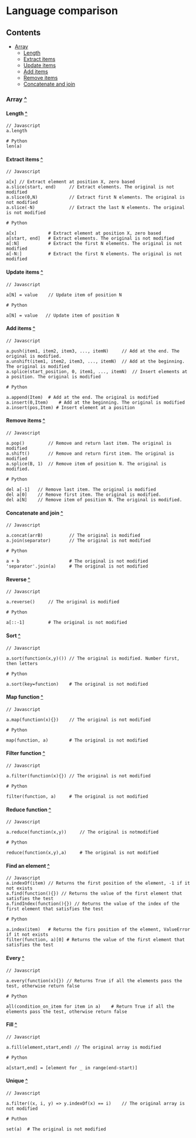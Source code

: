 # Language comparison

## <a name="anchorContents"></a>Contents
* [Array](#anchorArray)
	* [Length]()
	* [Extract items]()
	* [Update items]()
	* [Add items]()
	* [Remove items]()
	* [Concatenate and join]()		


### <a name="anchorArray"></a>Array [^](#anchorContents)

#### Length  [^](#anchorContents)

	// Javascript
	a.length
	
	# Python
	len(a)

#### Extract items [^](#anchorContents)

	// Javascript
	
	a[x] // Extract element at position X, zero based
	a.slice(start, end) 	// Extract elements. The original is not modified
	a.slice(0,N)			// Extract first N elements. The original is not modified
	a.slice(-N)				// Extract the last N elements. The original is not modified
	
	# Python
	
	a[x]			# Extract element at position X, zero based
	a[start, end]	# Extract elements. The original is not modified
	a[:N]			# Extract the first N elements. The original is not modified
	a[-N:]  		# Extract the first N elements. The original is not modified
	
#### Update items  [^](#anchorContents)

	// Javascript
	
	a[N] = value	// Update item of position N
	
	# Python 
	
	a[N] = value   // Update item of position N
	
#### Add items [^](#anchorContents)
	
	// Javascript
	
	a.push(item1, item2, item3, ..., itemN)		// Add at the end. The original is modified.
	a.unshift(item1, item2, item3, ..., itemN) 	// Add at the beginning. The original is modified
	a.splice(start_position, 0, item1, ..., itemN) 	// Insert elements at a position. The original is modified

	# Python
	
	a.append(Item)	# Add at the end. The original is modified
	a.insert(0,Item)	# Add at the beginning. The original is modified
	a.insert(pos,Item) # Insert element at a position
	
#### Remove items [^](#anchorContents)
	
	// Javascript
	
	a.pop()			// Remove and return last item. The original is modified
	a.shift() 		// Remove and return first item. The original is modified
	a.splice(B, 1) 	// Remove item of position N. The original is modified.
	
	# Python
	
	del a[-1]	// Remove last item. The original is modified
	del a[0]	// Remove first item. The original is modified.
	del a[N]	// Remove item of position N. The original is modified.
	
#### Concatenate and join [^](#anchorContents)
	
	// Javascript
	
	a.concat(arrB) 			// The original is modified
	a.join(separator) 		// The original is not modified
	
	# Python
	
	a + b					# The original is not modified
	'separator'.join(a)		# The original is not modified
	
#### Reverse [^](#anchorContents)

	// Javascript
	
	a.reverse()		// The original is modified
	
	# Python
	
	a[::-1] 		# The original is not modified	
		
#### Sort [^](#anchorContents)

	// Javascript 
	
	a.sort(function(x,y)()) // The original is modified. Number first, then letters

	# Python
	
	a.sort(key=function)	# The original is not modified	

#### Map function [^](#anchorContents)

	// Javascript
	
	a.map(function(x){})	// The original is not modified

	# Python
	
	map(function, a)		# The original is not modified
	
#### Filter function [^](#anchorContents)
	
	// Javascript
	
	a.filter(function(x){}) // The original is not modified
	
	# Python
	
	filter(function, a)		# The original is not modified
	
#### Reduce function [^](#anchorContents)

	// Javascript
	
	a.reduce(function(x,y))		// The original is notmodified
	
	# Python
	
	reduce(function(x,y),a)		# The original is not modified
	
#### Find an element [^](#anchorContents)

	// Javascript
	a.indexOf(item)	// Returns the first position of the element, -1 if it not exists
	a.find(function(){}) // Returns the value of the first element that satisfies the test
	a.findIndex(function(){}) // Returns the value of the index of the first element that satisfies the test
	
	# Python
	
	a.index(item)	# Returns the firs position of the element, ValueError if it not exists
	filter(function, a)[0] # Returns the value of the first element that satisfies the test
	
#### Every  [^](#anchorContents)

	// Javascript
	
	a.every(function(x){}) // Returns True if all the elements pass the test, otherwise return false
	
	# Python
	
	all(condition_on_item for item in a)	# Return True if all the elements pass the test, otherwise return false
	
#### Fill  [^](#anchorContents)
	
	// Javascript
	
	a.fill(element,start,end) // The original array is modified

	# Python
	
	a[start,end] = [element for _ in range(end-start)]

#### Unique  [^](#anchorContents)

	// Javascript
	
	a.filter((x, i, y) => y.indexOf(x) == i)	// The original array is not modified
	
	# Puthon
	
	set(a)	# The original is not modified